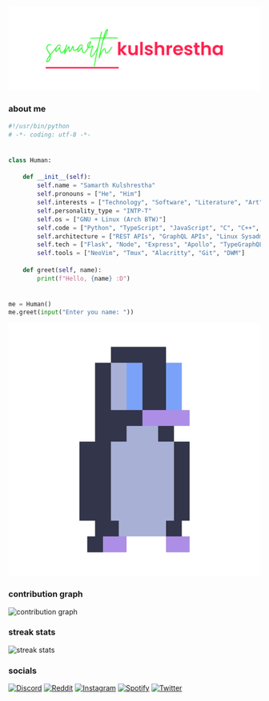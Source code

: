 ![samarth kulshrestha](./header.png)

### about me

```python
#!/usr/bin/python
# -*- coding: utf-8 -*-


class Human:

    def __init__(self):
        self.name = "Samarth Kulshrestha"
        self.pronouns = ["He", "Him"]
        self.interests = ["Technology", "Software", "Literature", "Art", "Mathematics", "Physics"]
        self.personality_type = "INTP-T"
        self.os = ["GNU + Linux (Arch BTW)"]
        self.code = ["Python", "TypeScript", "JavaScript", "C", "C++", "HTML", "CSS"]
        self.architecture = ["REST APIs", "GraphQL APIs", "Linux Sysadmin", "Frontend"]
        self.tech = ["Flask", "Node", "Express", "Apollo", "TypeGraphQL", "React", "Next"]
        self.tools = ["NeoVim", "Tmux", "Alacritty", "Git", "DWM"]

    def greet(self, name):
        print(f"Hello, {name} :D")


me = Human()
me.greet(input("Enter you name: "))
```

![tux](./tux.png)

### contribution graph

![contribution graph](https://activity-graph.herokuapp.com/graph?username=samarthkulshrestha&bg_color=20212e&color=fff&line=AD8EE6&point=7AA2F7&hide_border=true)

### streak stats

![streak stats](https://github-readme-streak-stats.herokuapp.com/?user=samarthkulshrestha&theme=black-ice&hide_border=true&stroke=33354a&background=20212e&ring=ad8ee6&fire=7aa2f8&currStreakLabel=fff)

### socials

[![Discord](https://img.shields.io/badge/Discord-5865F2?style=for-the-badge&logo=discord&logoColor=white)](https://discord.com/users/702168378806370375/)
[![Reddit](https://img.shields.io/badge/Reddit-FF4500?style=for-the-badge&logo=reddit&logoColor=white)](https://www.reddit.com/user/samarthkulshrestha)
[![Instagram](https://img.shields.io/badge/Instagram-E4405F.svg?style=for-the-badge&logo=Instagram&logoColor=white)](https://www.instagram.com/_zamarth_/)
[![Spotify](https://img.shields.io/badge/Spotify-1ED760?style=for-the-badge&logo=spotify&logoColor=white)](https://open.spotify.com/user/bjilri80ywhparj4zbzndthc9)
[![Twitter](https://img.shields.io/badge/Twitter-1DA1F2.svg?style=for-the-badge&logo=Twitter&logoColor=white)](https://twitter.com/zzamarth)
